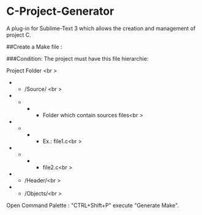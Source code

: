 C-Project-Generator
===================

A plug-in for Sublime-Text 3 which allows the creation and management of project C.

##Create a Make file :

###Condition:
The project must have this file hierarchie:

Project Folder <br \>
- - /Source/ <br \>
- - - - Folder which contain sources files<br \>
- - - - Ex.: file1.c<br \>
- - - - file2.c<br \>
- - /Header/<br \>
- - /Objects/<br \>

Open  Command Palette : "CTRL+Shift+P" execute "Generate Make".
